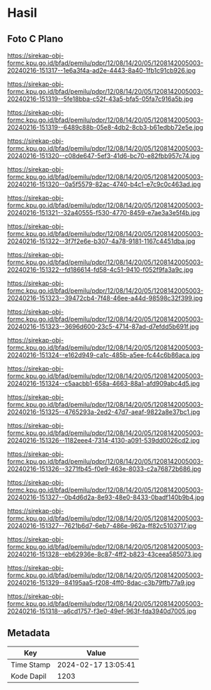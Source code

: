 # Hasil

## Foto C Plano

https://sirekap-obj-formc.kpu.go.id/bfad/pemilu/pdpr/12/08/14/20/05/1208142005003-20240216-151317--1e6a3f4a-ad2e-4443-8a40-1fb1c91cb926.jpg

https://sirekap-obj-formc.kpu.go.id/bfad/pemilu/pdpr/12/08/14/20/05/1208142005003-20240216-151319--5fe18bba-c52f-43a5-bfa5-05fa7c916a5b.jpg

https://sirekap-obj-formc.kpu.go.id/bfad/pemilu/pdpr/12/08/14/20/05/1208142005003-20240216-151319--6489c88b-05e8-4db2-8cb3-b61edbb72e5e.jpg

https://sirekap-obj-formc.kpu.go.id/bfad/pemilu/pdpr/12/08/14/20/05/1208142005003-20240216-151320--c08de647-5ef3-41d6-bc70-e82fbb957c74.jpg

https://sirekap-obj-formc.kpu.go.id/bfad/pemilu/pdpr/12/08/14/20/05/1208142005003-20240216-151320--0a5f5579-82ac-4740-b4c1-e7c9c0c463ad.jpg

https://sirekap-obj-formc.kpu.go.id/bfad/pemilu/pdpr/12/08/14/20/05/1208142005003-20240216-151321--32a40555-f530-4770-8459-e7ae3a3e5f4b.jpg

https://sirekap-obj-formc.kpu.go.id/bfad/pemilu/pdpr/12/08/14/20/05/1208142005003-20240216-151322--3f7f2e6e-b307-4a78-9181-1167c4451dba.jpg

https://sirekap-obj-formc.kpu.go.id/bfad/pemilu/pdpr/12/08/14/20/05/1208142005003-20240216-151322--fd186614-fd58-4c51-9410-f052f9fa3a9c.jpg

https://sirekap-obj-formc.kpu.go.id/bfad/pemilu/pdpr/12/08/14/20/05/1208142005003-20240216-151323--39472cb4-7f48-46ee-a44d-98598c32f399.jpg

https://sirekap-obj-formc.kpu.go.id/bfad/pemilu/pdpr/12/08/14/20/05/1208142005003-20240216-151323--3696d600-23c5-4714-87ad-d7efdd5b691f.jpg

https://sirekap-obj-formc.kpu.go.id/bfad/pemilu/pdpr/12/08/14/20/05/1208142005003-20240216-151324--e162d949-ca1c-485b-a5ee-fc44c6b86aca.jpg

https://sirekap-obj-formc.kpu.go.id/bfad/pemilu/pdpr/12/08/14/20/05/1208142005003-20240216-151324--c5aacbb1-658a-4663-88a1-afd909abc4d5.jpg

https://sirekap-obj-formc.kpu.go.id/bfad/pemilu/pdpr/12/08/14/20/05/1208142005003-20240216-151325--4765293a-2ed2-47d7-aeaf-9822a8e37bc1.jpg

https://sirekap-obj-formc.kpu.go.id/bfad/pemilu/pdpr/12/08/14/20/05/1208142005003-20240216-151326--1182eee4-7314-4130-a091-539dd0026cd2.jpg

https://sirekap-obj-formc.kpu.go.id/bfad/pemilu/pdpr/12/08/14/20/05/1208142005003-20240216-151326--3271fb45-f0e9-463e-8033-c2a76872b686.jpg

https://sirekap-obj-formc.kpu.go.id/bfad/pemilu/pdpr/12/08/14/20/05/1208142005003-20240216-151327--0b4d6d2a-8e93-48e0-8433-0badf140b9b4.jpg

https://sirekap-obj-formc.kpu.go.id/bfad/pemilu/pdpr/12/08/14/20/05/1208142005003-20240216-151327--7621b6d7-6eb7-486e-962a-ff82c5103717.jpg

https://sirekap-obj-formc.kpu.go.id/bfad/pemilu/pdpr/12/08/14/20/05/1208142005003-20240216-151328--eb62936e-8c87-4ff2-b823-43ceea585073.jpg

https://sirekap-obj-formc.kpu.go.id/bfad/pemilu/pdpr/12/08/14/20/05/1208142005003-20240216-151329--84195aa5-f208-4ff0-8dac-c3b79ffb77a9.jpg

https://sirekap-obj-formc.kpu.go.id/bfad/pemilu/pdpr/12/08/14/20/05/1208142005003-20240216-151318--a6cd1757-f3e0-49ef-963f-fda3940d7005.jpg


## Metadata

| Key        | Value               |
| ---------- | ------------------- |
| Time Stamp | 2024-02-17 13:05:41 |
| Kode Dapil | 1203                |



